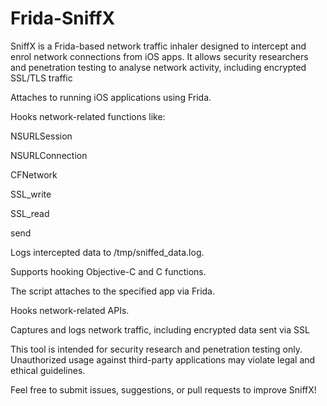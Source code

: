 # Frida-SniffX

SniffX is a Frida-based network traffic inhaler designed to intercept and enrol network connections from iOS apps. It allows security researchers and penetration testing to analyse network activity, including encrypted SSL/TLS traffic


Attaches to running iOS applications using Frida.

Hooks network-related functions like:

NSURLSession

NSURLConnection

CFNetwork

SSL_write

SSL_read

send

Logs intercepted data to /tmp/sniffed_data.log.

Supports hooking Objective-C and C functions.





The script attaches to the specified app via Frida.

Hooks network-related APIs.

Captures and logs network traffic, including encrypted data sent via SSL



This tool is intended for security research and penetration testing only. Unauthorized usage against third-party applications may violate legal and ethical guidelines.


Feel free to submit issues, suggestions, or pull requests to improve SniffX! 



